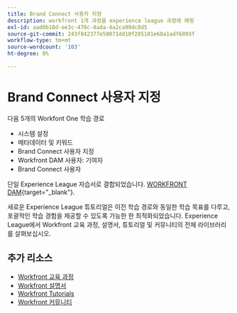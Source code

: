 ```yaml
---
title: Brand Connect 사용자 지정
description: workfront 1개 과정을 experience league 과정에 매핑
exl-id: aad0b18d-ee3c-470c-8ada-4a2ca99dc8d5
source-git-commit: 243f842377e58071dd10f285101e68a1adf6893f
workflow-type: tm+mt
source-wordcount: '103'
ht-degree: 0%

---
```


# Brand Connect 사용자 지정

다음 5개의 Workfont One 학습 경로

* 시스템 설정
* 메타데이터 및 키워드
* Brand Connect 사용자 지정
* Workfront DAM 사용자: 기여자
* Brand Connect 사용자

단일 Experience League 자습서로 결합되었습니다. [WORKFRONT DAM](https://experienceleague.adobe.com/docs/workfront-learn/tutorials-workfront/workfront-dam-program/system-setup/analyze-and-plan-to-develop-a-workfront-dam-strategy.html?lang=en){target="_blank"}.

새로운 Experience League 튜토리얼은 이전 학습 경로와 동일한 학습 목표를 다루고, 포괄적인 학습 경험을 제공할 수 있도록 가능한 한 최적화되었습니다.  Experience League에서 Workfront 교육 과정, 설명서, 튜토리얼 및 커뮤니티의 전체 라이브러리를 살펴보십시오.

## 추가 리소스

* [Workfront 교육 과정](https://experienceleague.adobe.com/?lang=en&amp;Solution=Workfront#courses)
* [Workfront 설명서](https://experienceleague.adobe.com/docs/workfront.html)
* [Workfront Tutorials](https://experienceleague.adobe.com/docs/workfront-learn/tutorials-workfront/home.html)
* [Workfront 커뮤니티](https://experienceleaguecommunities.adobe.com/t5/workfront/ct-p/workfront)
